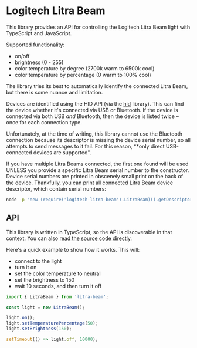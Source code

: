 # Logitech Litra Beam

This library provides an API for controlling the Logitech Litra Beam light with
TypeScript and JavaScript.

Supported functionality:

- on/off
- brightness (0 - 255)
- color temperature by degree (2700k warm to 6500k cool)
- color temperature by percentage (0 warm to 100% cool)

The library tries its best to automatically identify the connected Litra Beam,
but there is some nuance and limitation.

Devices are identified using the HID API (via the [hid](https://github.com/hyperdivision/hid) 
library). This can find the device whether it's connected via USB or Bluetooth.
If the device is connected via both USB _and_ Bluetooth, then the device is
listed twice – once for each connection type.

Unfortunately, at the time of writing, this library cannot use the Bluetooth
connection because its descriptor is missing the device serial number, so all
attempts to send messages to it fail. For this reason, **only direct USB-
connected devices are supported".

If you have multiple Litra Beams connected, the first one found will be used
UNLESS you provide a specific Litra Beam serial number to the constructor.
Device serial numbers are printed in obscenely small print on the back of the
device. Thankfully, you can print all connected Litra Beam device descriptor,
which contain serial numbers:

```sh
node -p "new (require('logitech-litra-beam').LitraBeam)().getDescriptors()"
```

## API

This library is written in TypeScript, so the API is discoverable in that
context. You can also [read the source code directly](https://github.com/dandean/litra-beam/blob/main/src/main.ts).

Here's a quick example to show how it works. This will:

- connect to the light
- turn it on
- set the color temperature to neutral
- set the brightness to 150
- wait 10 seconds, and then turn it off

```ts
import { LitraBeam } from 'litra-beam';

const light = new LitraBeam();

light.on();
light.setTemperaturePercentage(50);
light.setBrightness(150);

setTimeout(() => light.off, 10000);
```
